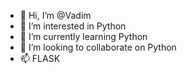 - 👋 Hi, I’m @Vadim
- 👀 I’m interested in Python
- 🌱 I’m currently learning Python
- 💞️ I’m looking to collaborate on Python
- 📫 FLASK

<!---
pandorum11/pandorum11 is a ✨ special ✨ repository because its `README.md` (this file) appears on your GitHub profile.
You can click the Preview link to take a look at your changes.
--->
